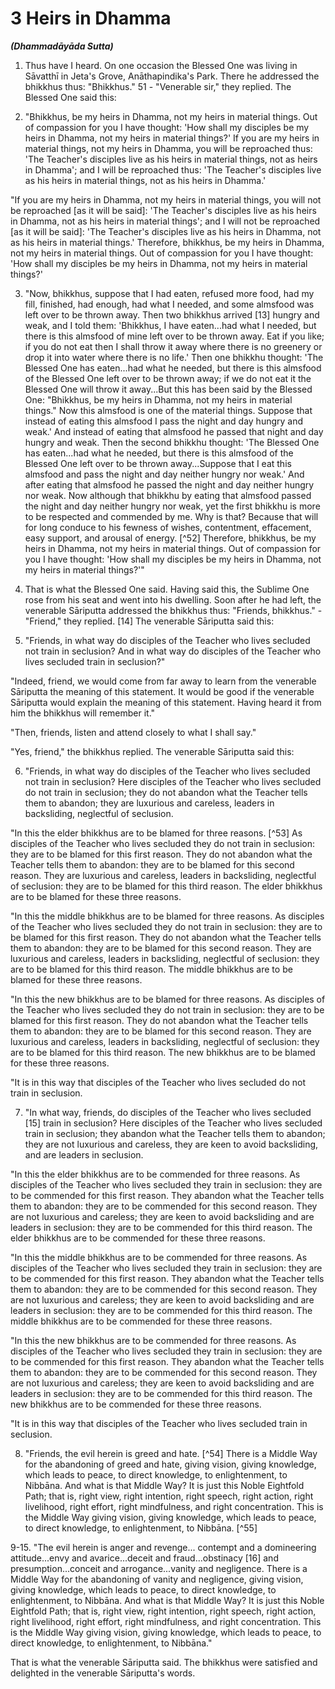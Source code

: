 # 3 Heirs in Dhamma
***(Dhammadāyāda Sutta)***

1. Thus have I heard. On one occasion the Blessed One was living in Sāvatthī in Jeta's Grove, Anāthapindika's Park. There he addressed the bhikkhus thus: "Bhikkhus." 51 - "Venerable sir," they replied. The Blessed One said this:

2. "Bhikkhus, be my heirs in Dhamma, not my heirs in material things. Out of compassion for you I have thought: 'How shall my disciples be my heirs in Dhamma, not my heirs in material things?' If you are my heirs in material things, not my heirs in Dhamma, you will be reproached thus: 'The Teacher's disciples live as his heirs in material things, not as heirs in Dhamma'; and I will be reproached thus: 'The Teacher's disciples live as his heirs in material things, not as his heirs in Dhamma.'

"If you are my heirs in Dhamma, not my heirs in material things, you will not be reproached [as it will be said]: 'The Teacher's disciples live as his heirs in Dhamma, not as his heirs in material things'; and I will not be reproached [as it will be said]: 'The Teacher's disciples live as his heirs in Dhamma, not as his heirs in material things.' Therefore, bhikkhus, be my heirs in Dhamma, not my heirs in material things. Out of compassion for you I have thought: 'How shall my disciples be my heirs in Dhamma, not my heirs in material things?'

3. "Now, bhikkhus, suppose that I had eaten, refused more food, had my fill, finished, had enough, had what I needed, and some almsfood was left over to be thrown away. Then two bhikkhus arrived [13] hungry and weak, and I told them: 'Bhikkhus, I have eaten...had what I needed, but there is this almsfood of mine left over to be thrown away. Eat if you like; if you do not eat then I shall throw it away where there is no greenery or drop it into water where there is no life.' Then one bhikkhu thought: 'The Blessed One has eaten...had what he
needed, but there is this almsfood of the Blessed One left over to be thrown away; if we do not eat it the Blessed One will throw it away...But this has been said by the Blessed One: "Bhikkhus, be my heirs in Dhamma, not my heirs in material things." Now this almsfood is one of the material things. Suppose that instead of eating this almsfood I pass the night and day hungry and weak.' And instead of eating that almsfood he passed that night and day hungry and weak. Then the second bhikkhu thought: 'The Blessed One has eaten...had what he needed, but there is this almsfood of the Blessed One left over to be thrown away...Suppose that I eat this almsfood and pass the night and day neither hungry nor weak.' And after eating that almsfood he passed the night and day neither hungry nor weak. Now although that bhikkhu by eating that almsfood passed the night and day neither hungry nor weak, yet the first bhikkhu is more to be respected and commended by me. Why is that? Because that will for long conduce to his fewness of wishes, contentment, effacement, easy support, and arousal of energy. [^52] Therefore, bhikkhus, be my heirs in Dhamma, not my heirs in material things. Out of compassion for you I have thought: 'How shall my disciples be my heirs in Dhamma, not my heirs in material things?'"

4. That is what the Blessed One said. Having said this, the Sublime One rose from his seat and went into his dwelling. Soon after he had left, the venerable Sāriputta addressed the bhikkhus thus: "Friends, bhikkhus." - "Friend," they replied. [14] The venerable Sāriputta said this:

5. "Friends, in what way do disciples of the Teacher who lives secluded not train in seclusion? And in what way do disciples of the Teacher who lives secluded train in seclusion?"

"Indeed, friend, we would come from far away to learn from the venerable Sāriputta the meaning of this statement. It would be good if the venerable Sāriputta would explain the meaning of this statement. Having heard it from him the bhikkhus will remember it."

"Then, friends, listen and attend closely to what I shall say."

"Yes, friend," the bhikkhus replied. The venerable Sāriputta said this:

6. "Friends, in what way do disciples of the Teacher who lives secluded not train in seclusion? Here disciples of the Teacher who lives secluded do not train in seclusion; they do not abandon
what the Teacher tells them to abandon; they are luxurious and careless, leaders in backsliding, neglectful of seclusion.

"In this the elder bhikkhus are to be blamed for three reasons. [^53] As disciples of the Teacher who lives secluded they do not train in seclusion: they are to be blamed for this first reason. They do not abandon what the Teacher tells them to abandon: they are to be blamed for this second reason. They are luxurious and careless, leaders in backsliding, neglectful of seclusion: they are to be blamed for this third reason. The elder bhikkhus are to be blamed for these three reasons.

"In this the middle bhikkhus are to be blamed for three reasons. As disciples of the Teacher who lives secluded they do not train in seclusion: they are to be blamed for this first reason. They do not abandon what the Teacher tells them to abandon: they are to be blamed for this second reason. They are luxurious and careless, leaders in backsliding, neglectful of seclusion: they are to be blamed for this third reason. The middle bhikkhus are to be blamed for these three reasons.

"In this the new bhikkhus are to be blamed for three reasons. As disciples of the Teacher who lives secluded they do not train in seclusion: they are to be blamed for this first reason. They do not abandon what the Teacher tells them to abandon: they are to be blamed for this second reason. They are luxurious and careless, leaders in backsliding, neglectful of seclusion: they are to be blamed for this third reason. The new bhikkhus are to be blamed for these three reasons.

"It is in this way that disciples of the Teacher who lives secluded do not train in seclusion.

7. "In what way, friends, do disciples of the Teacher who lives secluded [15] train in seclusion? Here disciples of the Teacher who lives secluded train in seclusion; they abandon what the Teacher tells them to abandon; they are not luxurious and careless, they are keen to avoid backsliding, and are leaders in seclusion.

"In this the elder bhikkhus are to be commended for three reasons. As disciples of the Teacher who lives secluded they train in seclusion: they are to be commended for this first reason. They abandon what the Teacher tells them to abandon: they are to be commended for this second reason. They are not luxurious and careless; they are keen to avoid backsliding and
are leaders in seclusion: they are to be commended for this third reason. The elder bhikkhus are to be commended for these three reasons.

"In this the middle bhikkhus are to be commended for three reasons. As disciples of the Teacher who lives secluded they train in seclusion: they are to be commended for this first reason. They abandon what the Teacher tells them to abandon: they are to be commended for this second reason. They are not luxurious and careless; they are keen to avoid backsliding and are leaders in seclusion: they are to be commended for this third reason. The middle bhikkhus are to be commended for these three reasons.

"In this the new bhikkhus are to be commended for three reasons. As disciples of the Teacher who lives secluded they train in seclusion: they are to be commended for this first reason. They abandon what the Teacher tells them to abandon: they are to be commended for this second reason. They are not luxurious and careless; they are keen to avoid backsliding and are leaders in seclusion: they are to be commended for this third reason. The new bhikkhus are to be commended for these three reasons.

"It is in this way that disciples of the Teacher who lives secluded train in seclusion.

8. "Friends, the evil herein is greed and hate. [^54] There is a Middle Way for the abandoning of greed and hate, giving vision, giving knowledge, which leads to peace, to direct knowledge, to enlightenment, to Nibbāna. And what is that Middle Way? It is just this Noble Eightfold Path; that is, right view, right intention, right speech, right action, right livelihood, right effort, right mindfulness, and right concentration. This is the Middle Way giving vision, giving knowledge, which leads to peace, to direct knowledge, to enlightenment, to Nibbāna. [^55]

9-15. "The evil herein is anger and revenge... contempt and a domineering attitude...envy and avarice...deceit and fraud...obstinacy [16] and presumption...conceit and arrogance...vanity and negligence. There is a Middle Way for the abandoning of vanity and negligence, giving vision, giving knowledge, which leads to peace, to direct knowledge, to enlightenment, to Nibbāna. And what is that Middle Way? It is just this Noble Eightfold Path; that is, right view, right intention, right speech,
right action, right livelihood, right effort, right mindfulness, and right concentration. This is the Middle Way giving vision, giving knowledge, which leads to peace, to direct knowledge, to enlightenment, to Nibbāna."

That is what the venerable Sāriputta said. The bhikkhus were satisfied and delighted in the venerable Sāriputta's words.